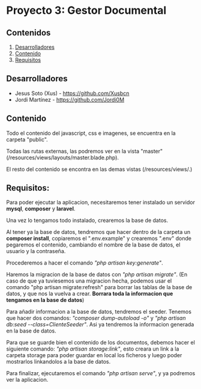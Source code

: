 # Proyecto 3: Gestor Documental

## Contenidos
1. [Desarrolladores](#desarrolladores)
2. [Contenido](#contenido)
3. [Requisitos](#requisitos)

## Desarrolladores <a name="desarrolladores"></a>
- Jesus Soto (Xus) - https://github.com/Xusbcn
- Jordi Martínez - https://github.com/Jordi0M

## Contenido
Todo el contenido del javascript, css e imagenes, se encuentra en la carpeta "public".

Todas las rutas externas, las podremos ver en la vista "master" (/resources/views/layouts/master.blade.php).

El resto del contenido se encontra en las demas vistas (/resources/views/.)

## Requisitos: <a name="requisitos"></a>
Para poder ejecutar la aplicacion, necesitaremos tener instalado un servidor **mysql**, **composer** y **laravel**.

Una vez lo tengamos todo instalado, crearemos la base de datos.

Al tener ya la base de datos, tendremos que hacer dentro de la carpeta un **composer install**, copiaremos el ".env.example" y crearemos ".env" donde pegaremos el contenido, cambiando el nombre de la base de datos, el usuario y la contraseña.

Procederemos a hacer el comando *"php artisan key:generate"*.

Haremos la migracion de la base de datos con *"php artisan migrate"*.
(En caso de que ya tuviesemos una migracion hecha, podemos usar el comando "php artisan migrate:refresh" para borrar las tablas de la base de datos, y que nos la vuelva a crear. **Borrara toda la informacion que tengamos en la base de datos**)

Para añadir informacion a la base de datos, tendremos el seeder. Tenemos que hacer dos comandos:
*"composer dump-autoload -o"* y *"php artisan db:seed --class=ClienteSeeder"*.
Asi ya tendremos la informacion generada en la base de datos.

Para que se guarde bien el contenido de los documentos, debemos hacer el siguiente comando:
*"php artisan storage:link"*, esto creara un link a la carpeta storage para poder guardar en local los ficheros y luego poder mostrarlos linkandolos a la base de datos.


Para finalizar, ejecutaremos el comando *"php artisan serve"*, y ya podremos ver la aplicacion.
